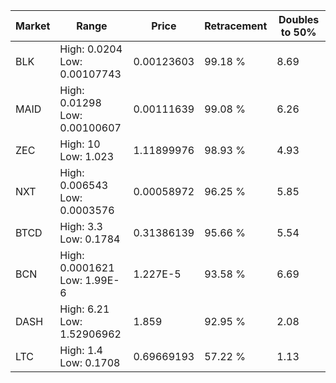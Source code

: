 | Market | Range | Price| Retracement | Doubles to 50% |
| --- | --- | --- | --- | --- |
| BLK | High: 0.0204<br />Low: 0.00107743 | 0.00123603 | 99.18 % | 8.69 |
| MAID | High: 0.01298<br />Low: 0.00100607 | 0.00111639 | 99.08 % | 6.26 |
| ZEC | High: 10<br />Low: 1.023 | 1.11899976 | 98.93 % | 4.93 |
| NXT | High: 0.006543<br />Low: 0.0003576 | 0.00058972 | 96.25 % | 5.85 |
| BTCD | High: 3.3<br />Low: 0.1784 | 0.31386139 | 95.66 % | 5.54 |
| BCN | High: 0.0001621<br />Low: 1.99E-6 | 1.227E-5 | 93.58 % | 6.69 |
| DASH | High: 6.21<br />Low: 1.52906962 | 1.859 | 92.95 % | 2.08 |
| LTC | High: 1.4<br />Low: 0.1708 | 0.69669193 | 57.22 % | 1.13 |

